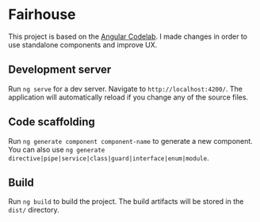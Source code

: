 # Fairhouse

This project is based on the [Angular Codelab][codelab-url]. I made changes in order to use standalone components and improve UX.

## Development server

Run `ng serve` for a dev server. Navigate to `http://localhost:4200/`. The application will automatically reload if you change any of the source files.

## Code scaffolding

Run `ng generate component component-name` to generate a new component. You can also use `ng generate directive|pipe|service|class|guard|interface|enum|module`.

## Build

Run `ng build` to build the project. The build artifacts will be stored in the `dist/` directory.

[codelab-url]: https://codelabs.developers.google.com/introduction-to-angular
